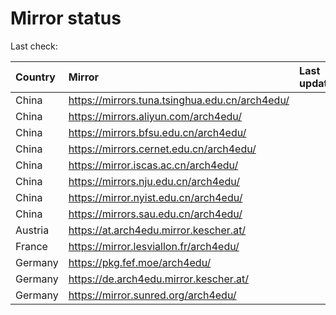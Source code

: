 <script src="./time.js"></script>
# Mirror status
Last check: <script type="text/javascript">localize(1715811606.98687);</script>

|Country|Mirror|Last update|
|:------|:-----|:----------|
|China|https://mirrors.tuna.tsinghua.edu.cn/arch4edu/|<script type="text/javascript">localize(1715755112);</script>|
|China|https://mirrors.aliyun.com/arch4edu/|<script type="text/javascript">localize(1715755112);</script>|
|China|https://mirrors.bfsu.edu.cn/arch4edu/|<script type="text/javascript">localize(1715755112);</script>|
|China|https://mirrors.cernet.edu.cn/arch4edu/|<script type="text/javascript">localize(1715797975);</script>|
|China|https://mirror.iscas.ac.cn/arch4edu/|<script type="text/javascript">localize(1715755112);</script>|
|China|https://mirrors.nju.edu.cn/arch4edu/|<script type="text/javascript">localize(1715711699);</script>|
|China|https://mirror.nyist.edu.cn/arch4edu/|<script type="text/javascript">localize(1715797975);</script>|
|China|https://mirrors.sau.edu.cn/arch4edu/|<script type="text/javascript">localize(1715797975);</script>|
|Austria|https://at.arch4edu.mirror.kescher.at/|<script type="text/javascript">localize(1715797975);</script>|
|France|https://mirror.lesviallon.fr/arch4edu/|<script type="text/javascript">localize(1715755112);</script>|
|Germany|https://pkg.fef.moe/arch4edu/|<script type="text/javascript">localize(1715797975);</script>|
|Germany|https://de.arch4edu.mirror.kescher.at/|<script type="text/javascript">localize(1715797975);</script>|
|Germany|https://mirror.sunred.org/arch4edu/|<script type="text/javascript">localize(1715797975);</script>|

<script src="./tablefilter/tablefilter.js"></script>
<script src="./table.js"></script>